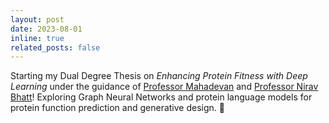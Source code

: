 ```yaml
---
layout: post
date: 2023-08-01
inline: true
related_posts: false
---
```


Starting my Dual Degree Thesis on <em>Enhancing Protein Fitness with Deep Learning</em> under the guidance of <a href="https://www.chem-eng.utoronto.ca/faculty-staff/professors/radhakrishnan-mahadevan/">Professor Mahadevan</a> and <a href="https://che.iitm.ac.in/nbhatt/">Professor Nirav Bhatt</a>! Exploring Graph Neural Networks and protein language models for protein function prediction and generative design. 🧬
